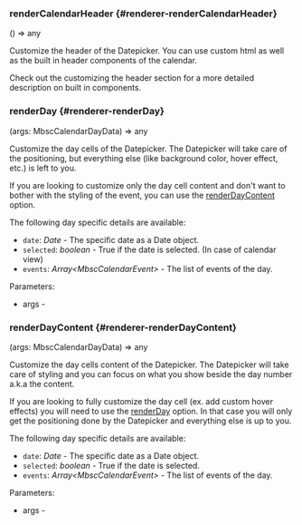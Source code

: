 ### renderCalendarHeader {#renderer-renderCalendarHeader}

() => any


Customize the header of the Datepicker.
You can use custom html as well as the built in header components of the calendar.

Check out the customizing the header section for a more detailed description on built in components.

### renderDay {#renderer-renderDay}

(args: MbscCalendarDayData) => any


Customize the day cells of the Datepicker.
The Datepicker will take care of the positioning, but everything else (like background color, hover effect, etc.) is left
to you.

If you are looking to customize only the day cell content and don&#039;t want to bother with the styling of the event, you can use the
[renderDayContent](#renderer-renderDayContent) option.

The following day specific details are available:
- `date`: _Date_ - The specific date as a Date object.
- `selected`: _boolean_ - True if the date is selected. (In case of calendar view)
- `events`: _Array&lt;MbscCalendarEvent&gt;_ - The list of events of the day.

Parameters:
 - args - 


### renderDayContent {#renderer-renderDayContent}

(args: MbscCalendarDayData) => any


Customize the day cells content of the Datepicker.
The Datepicker will take care of styling and you can focus on what you show beside the day number a.k.a the content.

If you are looking to fully customize the day cell (ex. add custom hover effects) you will need to use the
[renderDay](#renderer-renderDay) option. In that case you will only get the positioning done by the Datepicker and everything else
is up to you.

The following day specific details are available:
- `date`: _Date_ - The specific date as a Date object.
- `selected`: _boolean_ - True if the date is selected.
- `events`: _Array&lt;MbscCalendarEvent&gt;_ - The list of events of the day.

Parameters:
 - args - 

